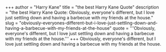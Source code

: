 +++
author = "Harry Kane"
title = "the best Harry Kane Quote"
description = "the best Harry Kane Quote: Obviously, everyone's different, but I love just settling down and having a barbecue with my friends at the house."
slug = "obviously-everyones-different-but-i-love-just-settling-down-and-having-a-barbecue-with-my-friends-at-the-house"
quote = '''Obviously, everyone's different, but I love just settling down and having a barbecue with my friends at the house.'''
+++
Obviously, everyone's different, but I love just settling down and having a barbecue with my friends at the house.
